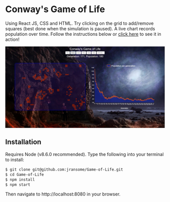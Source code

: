 # Conway's Game of Life

Using React JS, CSS and HTML. Try clicking on the grid to add/remove squares (best done when the simulation is paused). A live chart records population over time. Follow the instructions below or [click here](https://pure-springs-12347.herokuapp.com/) to see it in action!

![screenshot](/images/readme_screenshot.jpg)
## Installation

Requires Node (v8.6.0 recommended). Type the following into your terminal to install:

```
$ git clone git@github.com:jransome/Game-of-Life.git
$ cd Game-of-Life
$ npm install
$ npm start
```

Then navigate to http://localhost:8080 in your browser.
